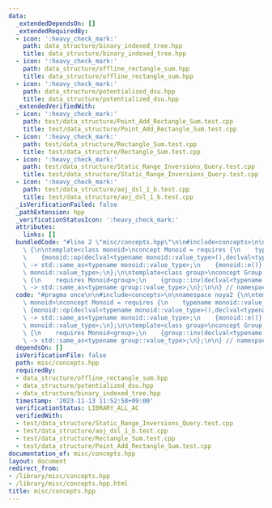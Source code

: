 ```yaml
---
data:
  _extendedDependsOn: []
  _extendedRequiredBy:
  - icon: ':heavy_check_mark:'
    path: data_structure/binary_indexed_tree.hpp
    title: data_structure/binary_indexed_tree.hpp
  - icon: ':heavy_check_mark:'
    path: data_structure/offline_rectangle_sum.hpp
    title: data_structure/offline_rectangle_sum.hpp
  - icon: ':heavy_check_mark:'
    path: data_structure/potentialized_dsu.hpp
    title: data_structure/potentialized_dsu.hpp
  _extendedVerifiedWith:
  - icon: ':heavy_check_mark:'
    path: test/data_structure/Point_Add_Rectangle_Sum.test.cpp
    title: test/data_structure/Point_Add_Rectangle_Sum.test.cpp
  - icon: ':heavy_check_mark:'
    path: test/data_structure/Rectangle_Sum.test.cpp
    title: test/data_structure/Rectangle_Sum.test.cpp
  - icon: ':heavy_check_mark:'
    path: test/data_structure/Static_Range_Inversions_Query.test.cpp
    title: test/data_structure/Static_Range_Inversions_Query.test.cpp
  - icon: ':heavy_check_mark:'
    path: test/data_structure/aoj_dsl_1_b.test.cpp
    title: test/data_structure/aoj_dsl_1_b.test.cpp
  _isVerificationFailed: false
  _pathExtension: hpp
  _verificationStatusIcon: ':heavy_check_mark:'
  attributes:
    links: []
  bundledCode: "#line 2 \"misc/concepts.hpp\"\n\n#include<concepts>\n\nnamespace noya2\
    \ {\n\ntemplate<class monoid>\nconcept Monoid = requires {\n    typename monoid::value_type;\n\
    \    {monoid::op(declval<typename monoid::value_type>(),declval<typename monoid::value_type>())}\
    \ -> std::same_as<typename monoid::value_type>;\n    {monoid::e()} -> std::same_as<typename\
    \ monoid::value_type>;\n};\n\ntemplate<class group>\nconcept Group = requires\
    \ {\n    requires Monoid<group>;\n    {group::inv(declval<typename group::value_type>())}\
    \ -> std::same_as<typename group::value_type>;\n};\n\n} // namespace noya2\n"
  code: "#pragma once\n\n#include<concepts>\n\nnamespace noya2 {\n\ntemplate<class\
    \ monoid>\nconcept Monoid = requires {\n    typename monoid::value_type;\n   \
    \ {monoid::op(declval<typename monoid::value_type>(),declval<typename monoid::value_type>())}\
    \ -> std::same_as<typename monoid::value_type>;\n    {monoid::e()} -> std::same_as<typename\
    \ monoid::value_type>;\n};\n\ntemplate<class group>\nconcept Group = requires\
    \ {\n    requires Monoid<group>;\n    {group::inv(declval<typename group::value_type>())}\
    \ -> std::same_as<typename group::value_type>;\n};\n\n} // namespace noya2"
  dependsOn: []
  isVerificationFile: false
  path: misc/concepts.hpp
  requiredBy:
  - data_structure/offline_rectangle_sum.hpp
  - data_structure/potentialized_dsu.hpp
  - data_structure/binary_indexed_tree.hpp
  timestamp: '2023-11-13 11:52:58+09:00'
  verificationStatus: LIBRARY_ALL_AC
  verifiedWith:
  - test/data_structure/Static_Range_Inversions_Query.test.cpp
  - test/data_structure/aoj_dsl_1_b.test.cpp
  - test/data_structure/Rectangle_Sum.test.cpp
  - test/data_structure/Point_Add_Rectangle_Sum.test.cpp
documentation_of: misc/concepts.hpp
layout: document
redirect_from:
- /library/misc/concepts.hpp
- /library/misc/concepts.hpp.html
title: misc/concepts.hpp
---
```

